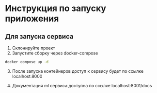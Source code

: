 # Инструкция по запуску приложения

## Для запуска сервиса

1. Склонируйте проект
2. Запустите сборку через docker-compose
```sh
docker compose up -d
```
3. После запуска контейнеров доступ к сервису будет по ссылке
localhost:8000

4. Документация ml сервиса доступна по ссылке
localhost:8001/docs
